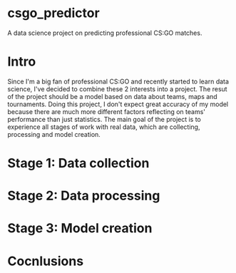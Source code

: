 # csgo_predictor
A data science project on predicting professional CS:GO matches.
# Intro
Since I'm a big fan of professional CS:GO and recently started to learn data science, I've decided to combine these 2 interests into a project. The resut of the project should be a model based on data about teams, maps and tournaments. Doing this project, I don't expect great accuracy of my model because there are much more different factors reflecting on teams' performance than just statistics. The main goal of the project is to experience all stages of work with real data, which are collecting, processing and model creation.  
# Stage 1: Data collection
# Stage 2: Data processing
# Stage 3: Model creation
# Cocnlusions

